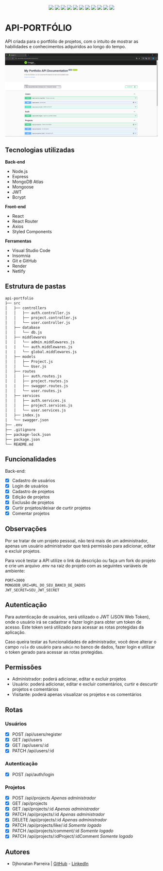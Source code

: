 <div align="center">
  <img src="https://img.shields.io/badge/status-developing-blue" />
  <img src="https://img.shields.io/badge/Node.js-43853D?&logo=node.js&logoColor=white" />
  <img src="https://img.shields.io/badge/Express.js-404D59?&logo=express&logoColor=white" />
  <img src="https://img.shields.io/badge/MongoDB-47A248?&logo=mongodb&logoColor=white" />
  <img src="https://img.shields.io/badge/JWT-000000?&logo=json-web-tokens&logoColor=white" />
  <img src="https://img.shields.io/badge/React-61DAFB?&logo=react&logoColor=black" />
  <img src="https://img.shields.io/badge/Styled--Components-DB7093?&logo=styled-components&logoColor=white" />
  <img src="https://img.shields.io/badge/Visual_Studio_Code-0078D4?&logo=visual-studio-code&logoColor=white" />
  <img src="https://img.shields.io/badge/Insomnia-5849BE?&logo=insomnia&logoColor=white" />
  <img src="https://img.shields.io/badge/GitHub-181717?&logo=github&logoColor=white" />
  <img src="https://img.shields.io/badge/Netlify-00C7B7?&logo=netlify&logoColor=white" />
</div>

# API-PORTFÓLIO
API criada para o portfólio de projetos, com o intuito de mostrar as habilidades e conhecimentos adquiridos ao longo do tempo.

![image](./image.png)
## Tecnologias utilizadas

**Back-end**
- Node.js
- Express
- MongoDB Atlas
- Mongoose
- JWT
- Bcrypt

**Front-end**
- React
- React Router
- Axios
- Styled Components

**Ferramentas**
- Visual Studio Code
- Insomnia
- Git e GitHub
- Render
- Netlify

## Estrutura de pastas

```
api-portfolio
├── src
│   ├── controllers
│   │   ├── auth.controller.js
│   │   ├── project.controller.js
│   │   └── user.controller.js
│   ├── database
│   │   └── db.js
│   ├── middlewares
│   │   └── admin.middlewares.js
|   |   └── auth.middlewares.js
|   |   └── global.middlewares.js
│   ├── models
│   │   ├── Project.js
│   │   └── User.js
│   ├── routes
│   │   ├── auth.routes.js
│   │   ├── project.routes.js
|   |   ├── swagger.routes.js
│   │   └── user.routes.js
│   ├── services
│   │   ├── auth.services.js
│   │   ├── project.services.js
│   │   └── user.services.js
│   ├── index.js
|   └── swagger.json
├── .env
├── .gitignore
├── package-lock.json
├── package.json
└── README.md
```

## Funcionalidades

Back-end:
- [x] Cadastro de usuários
- [x] Login de usuários
- [x] Cadastro de projetos
- [x] Edição de projetos
- [x] Exclusão de projetos
- [x] Curtir projetos/deixar de curtir projetos
- [x] Comentar projetos

## Observações

Por se tratar de um projeto pessoal, não terá mais de um administrador, apenas um usuário administrador que terá permissão para adicionar, editar e excluir projetos.

Para você testar a API utilize o link da descrição ou faça um fork do projeto e crie um arquivo .env na raiz do projeto com as seguintes variáveis de ambiente:

```
PORT=3000
MONGODB_URI=URL_DO_SEU_BANCO_DE_DADOS
JWT_SECRET=SEU_JWT_SECRET
```

## Autenticação

Para autenticação de usuários, será utilizado o JWT (JSON Web Token), onde o usuário irá se cadastrar e fazer login para obter um token de acesso. Este token será utilizado para acessar as rotas protegidas da aplicação.

Caso queira testar as funcionalidades de administrador, você deve alterar o campo `role` do usuário para `admin` no banco de dados, fazer login e utilizar o token gerado para acessar as rotas protegidas.

## Permissões

- Administrador: poderá adicionar, editar e excluir projetos
- Usuário: poderá adicionar, editar e excluir comentários, curtir e descurtir projetos e comentários
- Visitante: poderá apenas visualizar os projetos e os comentários

## Rotas

### Usuários

- [x] POST /api/users/register
- [x] GET /api/users
- [x] GET /api/users/:id
- [x] PATCH /api/users/:id

### Autenticação

- [x] POST /api/auth/login

### Projetos

- [x] POST /api/projects *Apenas administrador*
- [x] GET /api/projects 
- [x] GET /api/projects/:id *Apenas administrador*
- [x] PATCH /api/projects/:id *Apenas administrador*
- [x] DELETE /api/projects/:id *Apenas administrador*
- [x] PATCH /api/projects/like/:id *Somente logado*
- [x] PATCH /api/projects/comment/:id *Somente logado*
- [x] PATCH /api/projects/:idProject/:idComment *Somente logado*

## Autores

- Djhonatan Parreira | [GitHub](https://github.com/djhonantanparreira) - [LinkedIn](https://www.linkedin.com/in/djhonantanparreira/)